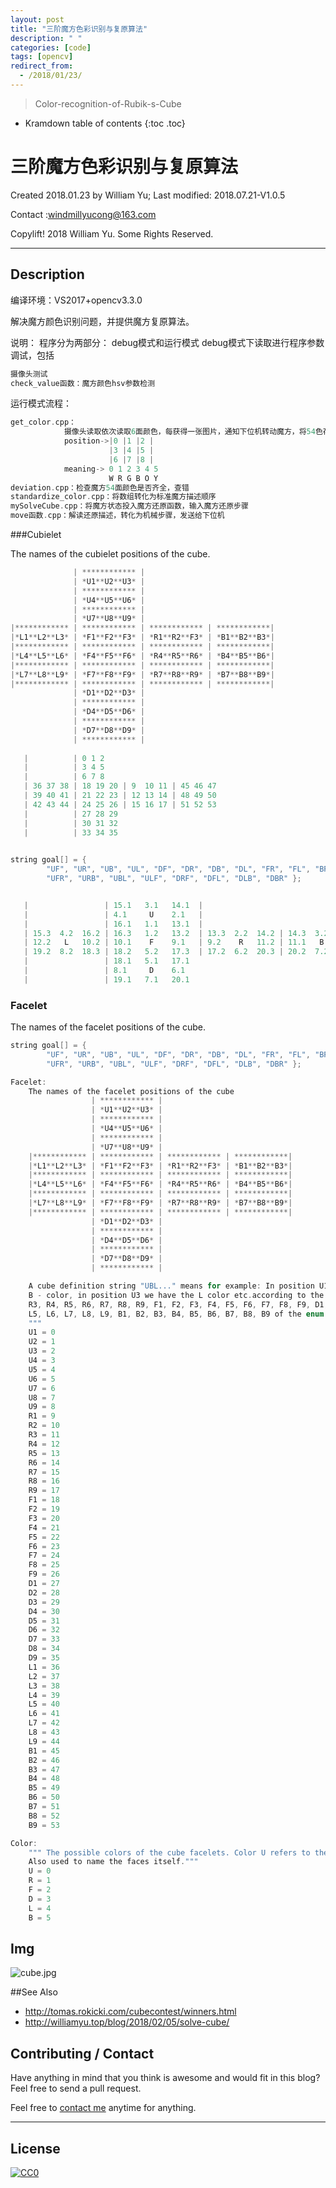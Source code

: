 ```yaml
---
layout: post
title: "三阶魔方色彩识别与复原算法"
description: " "
categories: [code]
tags: [opencv]
redirect_from:
  - /2018/01/23/
---
```


> Color-recognition-of-Rubik-s-Cube

* Kramdown table of contents
{:toc .toc}
# 三阶魔方色彩识别与复原算法

Created 2018.01.23 by William Yu; Last modified: 2018.07.21-V1.0.5

Contact :[windmillyucong@163.com](mailto:windmillyucong@163.com)

Copylift! 2018 William Yu. Some Rights Reserved.  

------

## Description

编译环境：VS2017+opencv3.3.0

解决魔方颜色识别问题，并提供魔方复原算法。

说明：
程序分为两部分：
debug模式和运行模式
debug模式下读取进行程序参数调试，包括
```c++
摄像头测试
check_value函数：魔方颜色hsv参数检测
```
运行模式流程：

```c++
get_color.cpp：
			摄像头读取依次读取6面颜色，每获得一张图片，通知下位机转动魔方，将54色存入数组
		    position->|0 |1 |2 |
 					  |3 |4 |5 |
                      |6 |7 |8 |
          	meaning-> 0 1 2 3 4 5
                      W R G B O Y 
deviation.cpp：检查魔方54面颜色是否齐全，查错
standardize_color.cpp：将数组转化为标准魔方描述顺序
mySolveCube.cpp：将魔方状态投入魔方还原函数，输入魔方还原步骤
move函数.cpp：解读还原描述，转化为机械步骤，发送给下位机
```

###Cubielet

The names of the cubielet positions of the cube.

```c++
              | ************ |
              | *U1**U2**U3* |
              | ************ |
              | *U4**U5**U6* |
              | ************ |
              | *U7**U8**U9* |
|************ | ************ | ************ | ************|
|*L1**L2**L3* | *F1**F2**F3* | *R1**R2**F3* | *B1**B2**B3*|
|************ | ************ | ************ | ************|
|*L4**L5**L6* | *F4**F5**F6* | *R4**R5**R6* | *B4**B5**B6*|
|************ | ************ | ************ | ************|
|*L7**L8**L9* | *F7**F8**F9* | *R7**R8**R9* | *B7**B8**B9*|
|************ | ************ | ************ | ************|
              | *D1**D2**D3* |
              | ************ |
              | *D4**D5**D6* |
              | ************ |
              | *D7**D8**D9* |
              | ************ |
      
   |		  | 0 1 2
   |		  | 3 4 5
   |		  | 6 7 8
   | 36 37 38 | 18 19 20 | 9  10 11 | 45 46 47 
   | 39 40 41 | 21 22 23 | 12 13 14 | 48 49 50 
   | 42 43 44 | 24 25 26 | 15 16 17 | 51 52 53 
   |		  | 27 28 29
   |		  | 30 31 32
   |		  | 33 34 35
    

string goal[] = { 
		"UF", "UR", "UB", "UL", "DF", "DR", "DB", "DL", "FR", "FL", "BR", "BL",
		"UFR", "URB", "UBL", "ULF", "DRF", "DFL", "DLB", "DBR" };


   |		         | 15.1   3.1   14.1  |
   |		         | 4.1     U    2.1   |
   |		         | 16.1   1.1   13.1  |
   | 15.3  4.2  16.2 | 16.3   1.2   13.2  | 13.3  2.2  14.2 | 14.3  3.2  15.2
   | 12.2   L   10.2 | 10.1    F    9.1   | 9.2    R   11.2 | 11.1   B   12.1
   | 19.2  8.2  18.3 | 18.2   5.2   17.3  | 17.2  6.2  20.3 | 20.2  7.2  19.3
   |		         | 18.1   5.1   17.1
   |		         | 8.1     D    6.1
   |		         | 19.1   7.1   20.1
```

### Facelet

The names of the facelet positions of the cube.

```c++
string goal[] = { 
		"UF", "UR", "UB", "UL", "DF", "DR", "DB", "DL", "FR", "FL", "BR", "BL",
		"UFR", "URB", "UBL", "ULF", "DRF", "DFL", "DLB", "DBR" };

Facelet:
	The names of the facelet positions of the cube
				  | ************ |
			  	  | *U1**U2**U3* |
				  | ************ |
			  	  | *U4**U5**U6* |
				  | ************ |
				  | *U7**U8**U9* |
	|************ | ************ | ************ | ************|
	|*L1**L2**L3* | *F1**F2**F3* | *R1**R2**F3* | *B1**B2**B3*|
	|************ | ************ | ************ | ************|
	|*L4**L5**L6* | *F4**F5**F6* | *R4**R5**R6* | *B4**B5**B6*|
	|************ | ************ | ************ | ************|
	|*L7**L8**L9* | *F7**F8**F9* | *R7**R8**R9* | *B7**B8**B9*|
	|************ | ************ | ************ | ************|
				  | *D1**D2**D3* |
				  | ************ |
				  | *D4**D5**D6* |
				  | ************ |
				  | *D7**D8**D9* |
				  | ************ |

	A cube definition string "UBL..." means for example: In position U1 we have the U - color, in position U2 we have the
	B - color, in position U3 we have the L color etc.according to the order U1, U2, U3, U4, U5, U6, U7, U8, U9, R1, R2,
	R3, R4, R5, R6, R7, R8, R9, F1, F2, F3, F4, F5, F6, F7, F8, F9, D1, D2, D3, D4, D5, D6, D7, D8, D9, L1, L2, L3, L4,
	L5, L6, L7, L8, L9, B1, B2, B3, B4, B5, B6, B7, B8, B9 of the enum constants.
	"""
	U1 = 0
	U2 = 1
	U3 = 2
	U4 = 3
	U5 = 4
	U6 = 5
	U7 = 6
	U8 = 7
	U9 = 8
	R1 = 9
	R2 = 10
	R3 = 11
	R4 = 12
	R5 = 13
	R6 = 14
	R7 = 15
	R8 = 16
	R9 = 17
	F1 = 18
	F2 = 19
	F3 = 20
	F4 = 21
	F5 = 22
	F6 = 23
	F7 = 24
	F8 = 25
	F9 = 26
	D1 = 27
	D2 = 28
	D3 = 29
	D4 = 30
	D5 = 31
	D6 = 32
	D7 = 33
	D8 = 34
	D9 = 35
	L1 = 36
	L2 = 37
	L3 = 38
	L4 = 39
	L5 = 40
	L6 = 41
	L7 = 42
	L8 = 43
	L9 = 44
	B1 = 45
	B2 = 46
	B3 = 47
	B4 = 48
	B5 = 49
	B6 = 50
	B7 = 51
	B8 = 52
	B9 = 53

Color:
	""" The possible colors of the cube facelets. Color U refers to the color of the U(p)-face etc. 
	Also used to name the faces itself."""
	U = 0
	R = 1
	F = 2
	D = 3
	L = 4
	B = 5
```

## Img

![cube.jpg](https://github.com/YuYuCong/YuYuCong.github.io/blob/master/img/cube.jpg?raw=true)

##See Also

- <http://tomas.rokicki.com/cubecontest/winners.html>
- <http://williamyu.top/blog/2018/02/05/solve-cube/>

## Contributing / Contact

Have anything in mind that you think is awesome and would fit in this blog? Feel free to send a pull request.

Feel free to [contact me](mailto:windmillyucong@163.com) anytime for anything.

-----



## License

[![CC0](http://i.creativecommons.org/p/zero/1.0/88x31.png)](http://creativecommons.org/publicdomain/zero/1.0/)

